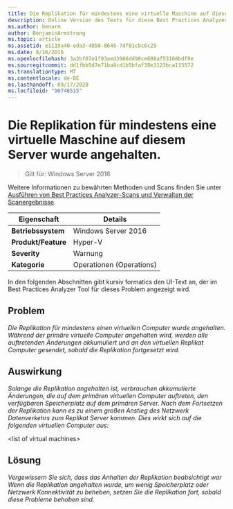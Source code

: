 ```yaml
---
title: Die Replikation für mindestens eine virtuelle Maschine auf diesem Server wurde angehalten.
description: Online Version des Texts für diese Best Practices Analyzer Regel.
ms.author: benarm
author: BenjaminArmstrong
ms.topic: article
ms.assetid: e1119a40-eda3-4058-8648-7df81cbc6c29
ms.date: 8/16/2016
ms.openlocfilehash: 3a2bf07e1f93aed3966dd98ce608af53168bdf9e
ms.sourcegitcommit: dd1fbb5d7e71ba8cd1b5bfaf38e3123bca115572
ms.translationtype: MT
ms.contentlocale: de-DE
ms.lasthandoff: 09/17/2020
ms.locfileid: "90746515"
---
```

# <a name="replication-is-paused-for-one-or-more-virtual-machines-on-this-server"></a>Die Replikation für mindestens eine virtuelle Maschine auf diesem Server wurde angehalten.

>Gilt für: Windows Server 2016

Weitere Informationen zu bewährten Methoden und Scans finden Sie unter [Ausführen von Best Practices Analyzer-Scans und Verwalten der Scanergebnisse](https://go.microsoft.com/fwlink/p/?LinkID=223177).

|Eigenschaft|Details|
|-|-|
|**Betriebssystem**|Windows Server 2016|
|**Produkt/Feature**|Hyper-V|
|**Severity**|Warnung|
|**Kategorie**|Operationen (Operations)|

In den folgenden Abschnitten gibt kursiv formatics den UI-Text an, der im Best Practices Analyzer Tool für dieses Problem angezeigt wird.

## <a name="issue"></a>Problem
*Die Replikation für mindestens einen virtuellen Computer wurde angehalten. Während der primäre virtuelle Computer angehalten wird, werden alle auftretenden Änderungen akkumuliert und an den virtuellen Replikat Computer gesendet, sobald die Replikation fortgesetzt wird.*

## <a name="impact"></a>Auswirkung
*Solange die Replikation angehalten ist, verbrauchen akkumulierte Änderungen, die auf dem primären virtuellen Computer auftreten, den verfügbaren Speicherplatz auf dem primären Server. Nach dem Fortsetzen der Replikation kann es zu einem großen Anstieg des Netzwerk Datenverkehrs zum Replikat Server kommen. Dies wirkt sich auf die folgenden virtuellen Computer aus:*

\<list of virtual machines>

## <a name="resolution"></a>Lösung
*Vergewissern Sie sich, dass das Anhalten der Replikation beabsichtigt war Wenn die Replikation angehalten wurde, um wenig Speicherplatz oder Netzwerk Konnektivität zu beheben, setzen Sie die Replikation fort, sobald diese Probleme behoben sind.*



